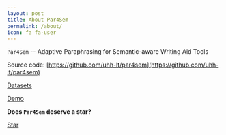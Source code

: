```yaml
---
layout: post
title: About Par4Sem
permalink: /about/
icon: fa fa-user
---
```


``Par4Sem`` -- Adaptive Paraphrasing for  Semantic-aware Writing Aid Tools

Source code: [https://github.com/uhh-lt/par4sem](https://github.com/uhh-lt/par4sem)

[Datasets](https://uhh-lt.github.io/par4sem/2018/05/29/dataset.html)

[Demo](https://ltmaggie.informatik.uni-hamburg.de/par4sem/)

**Does ``Par4Sem`` deserve a star?**

<a class="github-button" href="https://github.com/uhh-lt/par4sem" data-style="mega" data-count-href="/uhh-lt/par4sem/stargazers" data-count-api="/repos/uhh-lt/par4sem#stargazers_count" data-count-aria-label="# stargazers on GitHub" aria-label="Star uhh-lt/par4sem on GitHub">Star</a>
<script async defer src="https://buttons.github.io/buttons.js"></script>
